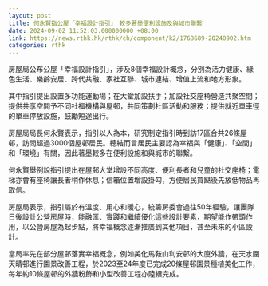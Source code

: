 ```yaml
---
layout: post
title: 何永賢指公屋「幸福設計指引」　較多著墨便利設施及與城市聯繫
date: 2024-09-02 11:52:03.000000000 +08:00
link: https://news.rthk.hk/rthk/ch/component/k2/1768689-20240902.htm
categories: rthk
---
```


房屋局公布公屋「幸福設計指引」，涉及8個幸福設計概念，分別為活力健康、綠色生活、樂齡安居、跨代共融、家社互聯、城市連結、增值上流和地方形象。

其中指引提出設置多功能運動場；在大堂加設扶手；加設社交座椅營造共聚空間；提供共享空間予不同社福機構與屋邨，共同策劃社區活動和服務；提供就近單車徑的單車停放設施，鼓勵短途出行。

房屋局局長何永賢表示，指引以人為本，研究制定指引時到訪17區合共26條屋邨，訪問超過3000個屋邨居民。總結而言居民主要認為幸福與「健康」、「空間」和「環境」有關，因此著墨較多在便利設施和與城市的聯繫。

何永賢舉例說指引提出在屋邨大堂增設不同高度、便利長者和兒童的社交座椅；電梯亦會有座椅讓長者稍作休息；信箱位置增設掛勾，方便居民買餸後先放低物品再取信。

房屋局表示，指引屬於有溫度、用心和暖心，統籌房委會過往50年經驗，讓團隊日後設計公營房屋時，能融匯、實踐和繼續優化這些設計要素，期望能作帶頭作用，以公營房屋為起步點，將幸福概念逐漸推廣到其他項目，甚至未來的小區設計。

當局率先在部分屋邨落實幸福概念，例如美化馬鞍山利安邨的大廈外牆，在天水圍天晴邨進行園景改善工程，於2023至24年度已完成20條屋邨園景種植美化工作，每年約10條屋邨的外牆粉飾和小型改善工程亦陸續完成。
